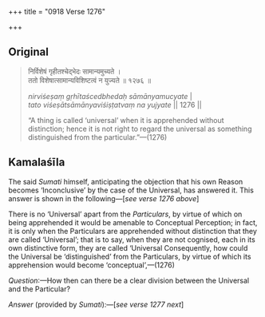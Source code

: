 +++
title = "0918 Verse 1276"

+++
## Original 
>
> निर्विशेषं गृहीतश्चेद्भेदः सामान्यमुच्यते ।  
> ततो विशेषात्सामान्यविशिष्टत्वं न युज्यते ॥ १२७६ ॥ 
>
> *nirviśeṣaṃ gṛhītaścedbhedaḥ sāmānyamucyate* \|  
> *tato viśeṣātsāmānyaviśiṣṭatvaṃ na yujyate* \|\| 1276 \|\| 
>
> “A thing is called ‘universal’ when it is apprehended without distinction; hence it is not right to regard the universal as something distinguished from the particular.”—(1276)



## Kamalaśīla

The said *Sumati* himself, anticipating the objection that his own Reason becomes ‘Inconclusive’ by the case of the Universal, has answered it. This answer is shown in the following—[*see verse 1276 above*]

There is no ‘Universal’ apart from the *Particulars*, by virtue of which on being apprehended it would be amenable to Conceptual Perception; in fact, it is only when the Particulars are apprehended without distinction that they are called ‘Universal’; that is to say, when they are not cognised, each in its own distinctive form, they are called ‘Universal Consequently, how could the Universal be ‘distinguished’ from the Particulars, by virtue of which its apprehension would become ‘conceptual’,—(1276)

*Question*:—How then can there be a clear division between the Universal and the Particular?

*Answer* (provided by *Sumati*):—[*see verse 1277 next*]


